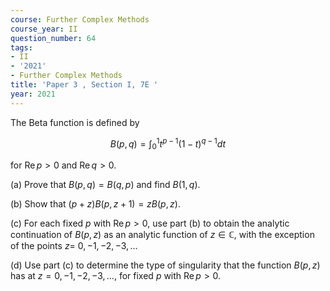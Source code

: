 ```yaml
---
course: Further Complex Methods
course_year: II
question_number: 64
tags:
- II
- '2021'
- Further Complex Methods
title: 'Paper 3 , Section I, 7E '
year: 2021
---
```




The Beta function is defined by

$$B(p, q)=\int_{0}^{1} t^{p-1}(1-t)^{q-1} d t$$

for $\operatorname{Re} p>0$ and $\operatorname{Re} q>0$.

(a) Prove that $B(p, q)=B(q, p)$ and find $B(1, q)$.

(b) Show that $(p+z) B(p, z+1)=z B(p, z)$.

(c) For each fixed $p$ with $\operatorname{Re} p>0$, use part (b) to obtain the analytic continuation of $B(p, z)$ as an analytic function of $z \in \mathbb{C}$, with the exception of the points $z=$ $0,-1,-2,-3, \ldots$

(d) Use part (c) to determine the type of singularity that the function $B(p, z)$ has at $z=0,-1,-2,-3, \ldots$, for fixed $p$ with $\operatorname{Re} p>0$.